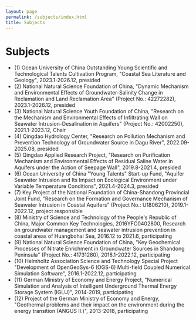 ```yaml
---
layout: page
permalink: /subjects/index.html
title: Subjects
---
```


# Subjects

- (1) Ocean University of China Outstanding Young Scientific and Technological Talents Cultivation Program, "Coastal Sea Literature and Geology", 2023.1-2026.12, presided
- (2) National Natural Science Foundation of China, "Dynamic Mechanism and Environmental Effects of Groundwater-Salinity Change in Reclamation and Land Reclamation Area" (Project No.: 42272282), 2023.1-2026.12, presided
- (3) National Natural Science Youth Foundation of China, "Research on the Mechanism and Environmental Effects of Infiltrating Wall on Seawater Intrusion-Desalination in Aquifers" (Project No.: 42002250), 2021.1-2023.12, Chair
- (4) Qingdao Hydrology Center, "Research on Pollution Mechanism and Prevention Technology of Groundwater Source in Dagu River", 2022.09-2025.08, presided
- (5) Qingdao Applied Research Project, "Research on Purification Mechanism and Environmental Effects of Residual Saline Water in Aquifers under the Action of Seepage Wall", 2019.8-2021.4, presided
- (6) Ocean University of China "Young Talents" Start-up Fund, "Aquifer Seawater Intrusion and Its Impact on Ecological Environment under Variable Temperature Conditions", 2021.4-2024.3, presided
- (7) Key Project of the National Foundation of China-Shandong Provincial Joint Fund, "Research on the Formation and Governance Mechanism of Seawater Intrusion in Coastal Aquifers" (Project No.: U1806210), 2019.1-2022.12, project responsible
- (8) Ministry of Science and Technology of the People's Republic of China, Major Common Key Technologies, 2016YFC0402800, Research on groundwater management and seawater intrusion prevention in coastal areas of Huangbohai Sea, 2016.12 to 2021.6, participating
- (9) National Natural Science Foundation of China, "Key Geochemical Processes of Nitrate Enrichment in Groundwater Sources in Shandong Peninsula" (Project No.: 41731280), 2018.1-2022.12, participating
- (10) Helmholtz Association Science and Technology Special Project "Development of OpenGeoSys-6 (OGS-6) Multi-field Coupled Numerical Simulation Software", 2016.1-2022.12, participating
- (11) German Ministry of Economy and Energy Project, "Numerical Simulation and Analysis of Intelligent Underground Thermal Energy Storage System (IGLU)", 2014-2019, participating
- (12) Project of the German Ministry of Economy and Energy, "Geothermal problems and their impact on the environment during the energy transition (ANGUS II.)", 2013-2018, participating


